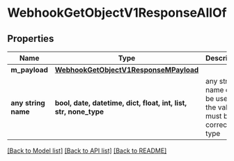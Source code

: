 # WebhookGetObjectV1ResponseAllOf


## Properties
Name | Type | Description | Notes
------------ | ------------- | ------------- | -------------
**m_payload** | [**WebhookGetObjectV1ResponseMPayload**](WebhookGetObjectV1ResponseMPayload.md) |  | 
**any string name** | **bool, date, datetime, dict, float, int, list, str, none_type** | any string name can be used but the value must be the correct type | [optional]

[[Back to Model list]](../README.md#documentation-for-models) [[Back to API list]](../README.md#documentation-for-api-endpoints) [[Back to README]](../README.md)


